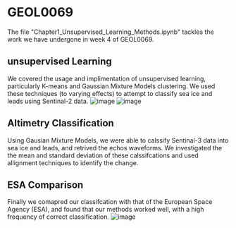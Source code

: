 # GEOL0069
The file "Chapter1_Unsupervised_Learning_Methods.ipynb" tackles the work we have undergone in week 4 of GEOL0069.
## unsupervised Learning
We covered the usage and implimentation of unsupervised learning, particularly K-means and Gaussian Mixture Models clustering. We used these techniques (to varying effects) to attempt to classify sea ice and leads using Sentinal-2 data.
![image](https://github.com/user-attachments/assets/70cce688-7c83-46d2-ad96-5e0899cd2021)
![image](https://github.com/user-attachments/assets/b8c91169-027d-45f8-94da-3f3ed520fd18)
## Altimetry Classification
Using Gausian Mixture Models, we were able to calssify Sentinal-3 data into sea ice and leads, and retrived the echos waveforms. We investigated the the mean and standard deviation of these calssifcations and used allignment techniques to identify the change.
## ESA Comparison
Finally we comapred our classifcation with that of the European Space Agency (ESA), and found that our methods worked well, with a high frequency of correct classification.
![image](https://github.com/user-attachments/assets/844f42ca-4669-453f-a0bc-76eaf8412a74)
